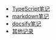 <!-- 侧边栏 -->

* [TypeScript笔记](README)
* [markdown笔记](markdown)
* [docsify笔记](docsify)
* [其他记录](other.md)
